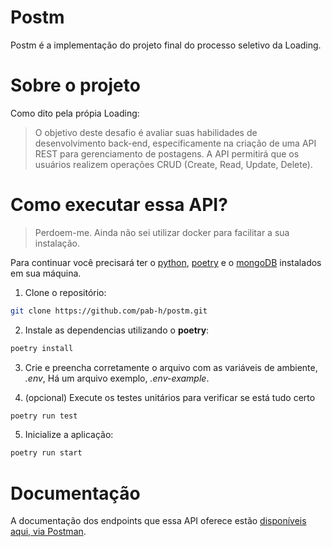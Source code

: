 # Postm

Postm é a implementação do projeto final do processo seletivo da Loading.

# Sobre o projeto

Como dito pela própia Loading:

> O objetivo deste desafio é avaliar suas habilidades de desenvolvimento back-end, especificamente na criação de uma API REST para gerenciamento de postagens. A API permitirá que os usuários realizem operações CRUD (Create, Read, Update, Delete).

# Como executar essa API?

> Perdoem-me. Ainda não sei utilizar docker para facilitar a sua instalação. 

Para continuar você precisará ter o [python](https://www.python.org/), [poetry](https://python-poetry.org/) e o [mongoDB](https://www.mongodb.com/) instalados em sua máquina.

1. Clone o repositório:
```bash
git clone https://github.com/pab-h/postm.git
```

2. Instale as dependencias utilizando o **poetry**:
```bash
poetry install 
```

3. Crie e preencha corretamente o arquivo com as variáveis de ambiente, *.env*, Há um arquivo exemplo, *.env-example*.

4. (opcional) Execute os testes unitários para verificar se está tudo certo

```bash
poetry run test 
```

5. Inicialize a aplicação:

```bash
poetry run start 
```

# Documentação 

A documentação dos endpoints que essa API oferece estão [disponíveis aqui, via Postman](https://documenter.getpostman.com/view/23833771/2sA3Qqgsjr).
